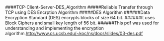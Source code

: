 ####TCP-Client-Server-DES_Algorithm
#####Reliable Transfer through TCP using DES Encrption Algorithm
#####DES Algorithm
######Data Encryption Standard (DES) encrypts blocks of size 64 bit. 
######It uses Block Ciphers and small key length of 56 bit.
######This pdf was used for understanding and implementing the encryption algorithm.http://www.cs.ucsb.edu/~koc/ns/docs/slides/03-des.pdf
